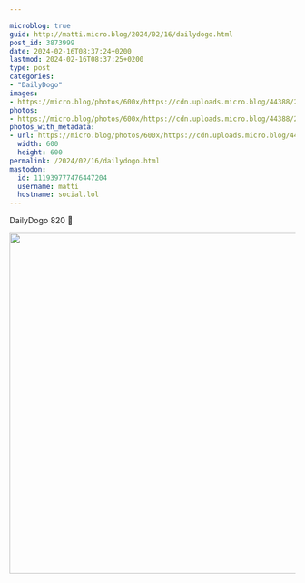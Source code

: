 ```yaml
---

microblog: true
guid: http://matti.micro.blog/2024/02/16/dailydogo.html
post_id: 3873999
date: 2024-02-16T08:37:24+0200
lastmod: 2024-02-16T08:37:25+0200
type: post
categories:
- "DailyDogo"
images:
- https://micro.blog/photos/600x/https://cdn.uploads.micro.blog/44388/2024/f961f41194fb4a7a99812ef72c2655f1.jpg
photos:
- https://micro.blog/photos/600x/https://cdn.uploads.micro.blog/44388/2024/f961f41194fb4a7a99812ef72c2655f1.jpg
photos_with_metadata:
- url: https://micro.blog/photos/600x/https://cdn.uploads.micro.blog/44388/2024/f961f41194fb4a7a99812ef72c2655f1.jpg
  width: 600
  height: 600
permalink: /2024/02/16/dailydogo.html
mastodon:
  id: 111939777476447204
  username: matti
  hostname: social.lol
---
```

DailyDogo 820 🐶

<img src="/media/uploads/2024/f961f41194fb4a7a99812ef72c2655f1.jpg" width="600" height="600" alt="" />
